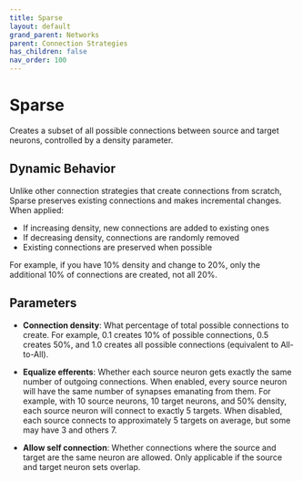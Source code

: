 ```yaml
---
title: Sparse
layout: default
grand_parent: Networks
parent: Connection Strategies
has_children: false
nav_order: 100
---
```


# Sparse

Creates a subset of all possible connections between source and target neurons, controlled by a density parameter.

## Dynamic Behavior

Unlike other connection strategies that create connections from scratch, Sparse preserves existing connections and makes incremental changes. When applied:

- If increasing density, new connections are added to existing ones
- If decreasing density, connections are randomly removed
- Existing connections are preserved when possible

For example, if you have 10% density and change to 20%, only the additional 10% of connections are created, not all 20%.

## Parameters

- **Connection density**: What percentage of total possible connections to create. For example, 0.1 creates 10% of possible connections, 0.5 creates 50%, and 1.0 creates all possible connections (equivalent to All-to-All).

- **Equalize efferents**: Whether each source neuron gets exactly the same number of outgoing connections. When enabled, every source neuron will have the same number of synapses emanating from them. For example, with 10 source neurons, 10 target neurons, and 50% density, each source neuron will connect to exactly 5 targets. When disabled, each source connects to approximately 5 targets on average, but some may have 3 and others 7.

- **Allow self connection**: Whether connections where the source and target are the same neuron are allowed. Only applicable if the source and target neuron sets overlap.
